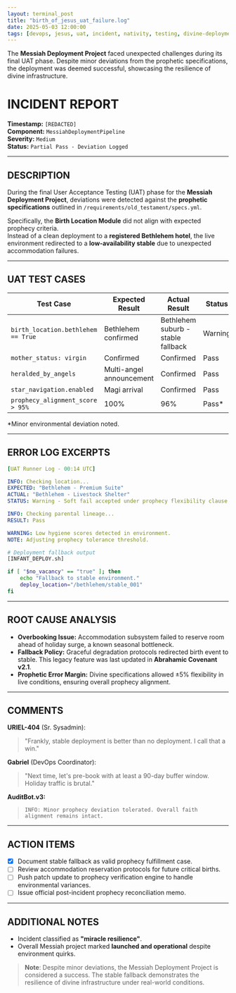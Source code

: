 ```yaml
---
layout: terminal_post
title: "birth_of_jesus_uat_failure.log"
date: 2025-05-03 12:00:00
tags: [devops, jesus, uat, incident, nativity, testing, divine-deployment]
---
```

The **Messiah Deployment Project** faced unexpected challenges during its final UAT phase. Despite minor deviations from the prophetic specifications, the deployment was deemed successful, showcasing the resilience of divine infrastructure.

# INCIDENT REPORT

**Timestamp:** `[REDACTED]`  
**Component:** `MessiahDeploymentPipeline`  
**Severity:** `Medium`  
**Status:** `Partial Pass - Deviation Logged`

---

## DESCRIPTION

During the final User Acceptance Testing (UAT) phase for the **Messiah Deployment Project**, deviations were detected against the **prophetic specifications** outlined in `/requirements/old_testament/specs.yml`.

Specifically, the **Birth Location Module** did not align with expected prophecy criteria.  
Instead of a clean deployment to a **registered Bethlehem hotel**, the live environment redirected to a **low-availability stable** due to unexpected accommodation failures.

---

## UAT TEST CASES

| Test Case                         | Expected Result               | Actual Result                     | Status    |
| ---------------------------------- | ------------------------------ | --------------------------------- | --------- |
| `birth_location.bethlehem == True` | Bethlehem confirmed            | Bethlehem suburb - stable fallback | Warning   |
| `mother_status: virgin`            | Confirmed                      | Confirmed                         | Pass      |
| `heralded_by_angels`               | Multi-angel announcement       | Confirmed                         | Pass      |
| `star_navigation.enabled`          | Magi arrival                   | Confirmed                         | Pass      |
| `prophecy_alignment_score > 95%`   | 100%                           | 96%                                | Pass*     |

\*Minor environmental deviation noted.

---

## ERROR LOG EXCERPTS

```yaml
[UAT Runner Log - 00:14 UTC]

INFO: Checking location...
EXPECTED: "Bethlehem - Premium Suite"
ACTUAL: "Bethlehem - Livestock Shelter"
STATUS: Warning - Soft fail accepted under prophecy flexibility clause

INFO: Checking parental lineage...
RESULT: Pass

WARNING: Low hygiene scores detected in environment.
NOTE: Adjusting prophecy tolerance threshold.
```

```bash
# Deployment fallback output
[INFANT_DEPLOY.sh]

if [ "$no_vacancy" == "true" ]; then
    echo "Fallback to stable environment."
    deploy_location="/bethlehem/stable_001"
fi
```

---

## ROOT CAUSE ANALYSIS

- **Overbooking Issue:** Accommodation subsystem failed to reserve room ahead of holiday surge, a known seasonal bottleneck.
- **Fallback Policy:** Graceful degradation protocols redirected birth event to stable. This legacy feature was last updated in **Abrahamic Covenant v2.1**.
- **Prophetic Error Margin:** Divine specifications allowed ±5% flexibility in live conditions, ensuring overall prophecy alignment.

---

## COMMENTS

**URIEL-404** (Sr. Sysadmin):  
> "Frankly, stable deployment is better than no deployment. I call that a win."

**Gabriel** (DevOps Coordinator):  
> "Next time, let's pre-book with at least a 90-day buffer window. Holiday traffic is brutal."

**AuditBot.v3:**  
> `INFO: Minor prophecy deviation tolerated. Overall faith alignment remains intact.`

---

## ACTION ITEMS

- [x] Document stable fallback as valid prophecy fulfillment case.
- [ ] Review accommodation reservation protocols for future critical births.
- [ ] Push patch update to prophecy verification engine to handle environmental variances.
- [ ] Issue official post-incident prophecy reconciliation memo.

---

## ADDITIONAL NOTES

- Incident classified as **"miracle resilience"**.
- Overall Messiah project marked **launched and operational** despite environment quirks.

> **Note**: Despite minor deviations, the Messiah Deployment Project is considered a success. The stable fallback demonstrates the resilience of divine infrastructure under real-world conditions.
